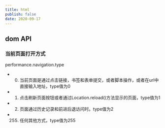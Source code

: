 ```yaml
---
title: html
publish: false
date: 2020-09-17
---
```


## dom API

### 当前页面打开方式

performance.navigation.type

- 0. 当前页面是通过点击链接，书签和表单提交，或者脚本操作，或者在url中直接输入地址，type值为0 
- 1. 点击刷新页面按钮或者通过Location.reload()方法显示的页面，type值为1
- 2. 页面通过历史记录和前进后退访问时。type值为2
- 255. 任何其他方式，type值为255

